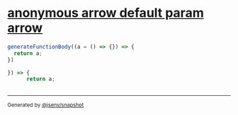 # [anonymous arrow default param arrow](../../function_parser.test.js#L19)

```js
generateFunctionBody((a = () => {}) => {
  return a;
})
```

```js
}) => {
      return a;
    
```

---

<sub>
  Generated by <a href="https://github.com/jsenv/core/tree/main/packages/tooling/snapshot">@jsenv/snapshot</a>
</sub>
